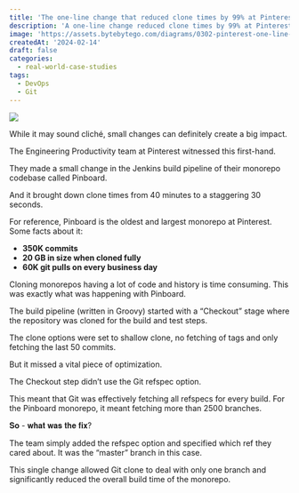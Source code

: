 ```yaml
---
title: 'The one-line change that reduced clone times by 99% at Pinterest'
description: 'A one-line change reduced clone times by 99% at Pinterest.'
image: 'https://assets.bytebytego.com/diagrams/0302-pinterest-one-line-change.png'
createdAt: '2024-02-14'
draft: false
categories:
  - real-world-case-studies
tags:
  - DevOps
  - Git
---
```


![](https://assets.bytebytego.com/diagrams/0302-pinterest-one-line-change.png)

While it may sound cliché, small changes can definitely create a big impact.

The Engineering Productivity team at Pinterest witnessed this first-hand.

They made a small change in the Jenkins build pipeline of their monorepo codebase called Pinboard.

And it brought down clone times from 40 minutes to a staggering 30 seconds.

For reference, Pinboard is the oldest and largest monorepo at Pinterest. Some facts about it:

*   **350K commits**
*   **20 GB in size when cloned fully**
*   **60K git pulls on every business day**

Cloning monorepos having a lot of code and history is time consuming. This was exactly what was happening with Pinboard.

The build pipeline (written in Groovy) started with a “Checkout” stage where the repository was cloned for the build and test steps.

The clone options were set to shallow clone, no fetching of tags and only fetching the last 50 commits.

But it missed a vital piece of optimization.

The Checkout step didn’t use the Git refspec option.

This meant that Git was effectively fetching all refspecs for every build. For the Pinboard monorepo, it meant fetching more than 2500 branches.

𝐒𝐨 - 𝐰𝐡𝐚𝐭 𝐰𝐚𝐬 𝐭𝐡𝐞 𝐟𝐢𝐱?

The team simply added the refspec option and specified which ref they cared about. It was the “master” branch in this case.

This single change allowed Git clone to deal with only one branch and significantly reduced the overall build time of the monorepo.
